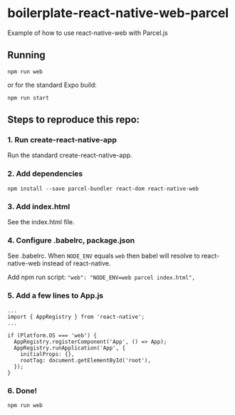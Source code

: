 # boilerplate-react-native-web-parcel

Example of how to use react-native-web with Parcel.js

## Running

`npm run web`

or for the standard Expo build:

`npm run start`

## Steps to reproduce this repo:

### 1. Run create-react-native-app

Run the standard create-react-native-app.

### 2. Add dependencies

`npm install --save parcel-bundler react-dom react-native-web`

### 3. Add index.html

See the index.html file.

### 4. Configure .babelrc, package.json

See .babelrc. When `NODE_ENV` equals `web` then babel will resolve to react-native-web instead of react-native.

Add npm run script: `"web": "NODE_ENV=web parcel index.html",`

### 5. Add a few lines to App.js

```
...
import { AppRegistry } from 'react-native';
...

if (Platform.OS === 'web') {
  AppRegistry.registerComponent('App', () => App);
  AppRegistry.runApplication('App', {
    initialProps: {},
    rootTag: document.getElementById('root'),
  });
}
```

### 6. Done!

`npm run web`
